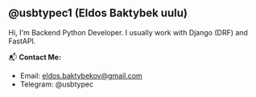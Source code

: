 @usbtypec1 (Eldos Baktybek uulu)
---

Hi, I'm Backend Python Developer. I usually work with Django (DRF) and FastAPI.

📬 **Contact Me:**
  - Email: eldos.baktybekov@gmail.com
  - Telegram: @usbtypec

